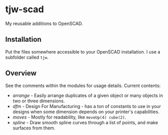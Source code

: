 # tjw-scad
My reusable additions to OpenSCAD.

## Installation 
Put the files somewhere accessible to your OpenSCAD installation.  I use a subfolder called `tjw`.

## Overview
See the comments within the modules for usage details.  Current contents:

* *arrange* - Easily arrange duplicates of a given object or many objects in two or three dimensions.
* *dfm* - Design For Manufacturing - has a ton of constants to use in your designs when some dimension depends on your printer's capabilities.
* *moves* - Mostly for readability, like `moveUp(4) cube(2)`.
* *spline* - Draw smooth spline curves through a list of points, and make surfaces from them.
